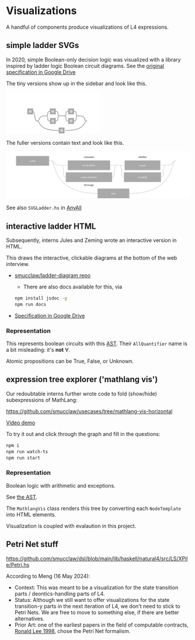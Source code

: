 # Visualizations

A handful of components produce visualizations of L4 expressions.

## simple ladder SVGs

In 2020, simple Boolean-only decision logic was visualized with a library inspired by ladder logic Boolean circuit diagrams. See the [original specification in Google Drive](https://drive.google.com/drive/folders/1y7TssfA925VuyuAt8VBaNxlRTo8KyqlS?usp=sharing)

The tiny versions show up in the sidebar and look like this.

![tiny v1 ladder diagram svg](../vis-aasvg-qualifies-tiny.svg)

The fuller versions contain text and look like this.

![full v1 ladder diagram svg](../vis-aasvg-qualifies-full.svg)

See also `SVGLadder.hs` in [AnyAll](./anyall.md)

## interactive ladder HTML

Subsequently, interns Jules and Zeming wrote an interactive version in HTML.

This draws the interactive, clickable diagrams at the bottom of the web interview.

* [smucclaw/ladder-diagram repo](https://github.com/smucclaw/ladder-diagram)
  * There are also docs available for this, via

  ```bash
  npm install jsdoc -g
  npm run docs
  ```

* [Specification in Google Drive](https://drive.google.com/drive/folders/1y7TssfA925VuyuAt8VBaNxlRTo8KyqlS?usp=sharing)

### Representation

This represents boolean circuits with this [AST](https://github.com/smucclaw/ladder-diagram/blob/main/js/Data.js). Their `AllQuantifier` name is a bit misleading: it's **not** ∀.

Atomic propositions can be True, False, or Unknown.

## expression tree explorer ('mathlang vis')

Our redoubtable interns further wrote code to fold (show/hide) subexpressions of MathLang:

<https://github.com/smucclaw/usecases/tree/mathlang-vis-horizontal>

[Video demo](https://smucclaw.slack.com/files/U057B2P9XT2/F06CN807NC8/vid_20231230_224443_209.mp4)

To try it out and click through the graph and fill in the questions:

```bash
npm i
npm run watch-ts
npm run start
```

### Representation

Boolean logic with arithmetic and exceptions.

See [the AST](https://github.com/smucclaw/usecases/blob/mathlang-vis/mathlang-vis/ts/index.ts).

The `MathlangVis` class renders this tree by converting each `NodeTemplate` into HTML elements.

Visualization is coupled with evalaution in this project.

## Petri Net stuff

<https://github.com/smucclaw/dsl/blob/main/lib/haskell/natural4/src/LS/XPile/Petri.hs>

According to Meng (16 May 2024):

* Context: This was meant to be a visualization for the state transition parts / deontics-handling parts of L4.
* Status: Although we still want to offer visualizations for the state transition-y parts in the next iteration of L4,  we don't need to stick to Petri Nets. We are free to move to something else, if there are better alternatives.
* Prior Art: one of the earliest papers in the field of computable contracts, [Ronald Lee 1998](https://drive.google.com/file/d/1K8bZP8GphlT_YX7kR-nadVwcxNHMswTe/view?usp=drive_link), chose the Petri Net formalism.
